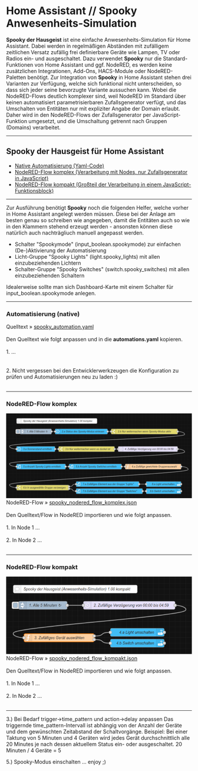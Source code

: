 <h1>Home Assistant // Spooky Anwesenheits-Simulation</h1>

<b>Spooky der Hausgeist</b> ist eine einfache Anwesenheits-Simulation für Home Assistant. Dabei werden in regelmäßigen Abständen mit zufälligem zeitlichen Versatz zufällig frei definierbare Geräte wie Lampen, TV oder Radios ein- und ausgeschaltet.
Dazu verwendet <b>Spooky</b> nur die Standard-Funktionen von Home Assistant und ggf. NodeRED, es werden keine zusätzlichen Integrationen, Add-Ons, HACS-Module oder NodeRED-Paletten benötigt.
Zur Integration von <b>Spooky</b> in Home Assistant stehen drei Varianten zur Verfügung, welche sich funktional nicht unterscheiden, so dass sich jeder seine bevorzugte Variante aussuchen kann.
Wobei die NodeRED-Flows deutlich komplexer sind, weil NodeRED im Standard über keinen automatisiert parametrisierbaren Zufallsgenerator verfügt, und das Umschalten von Entitäten nur mit expliziter Angabe der Domain erlaubt. Daher wird in den NodeRED-Flows der Zufallsgenerator per JavaScript-Funktion umgesetzt, und die Umschaltung getrennt nach Gruppen (Domains) verarbeitet.

<hr>
<h2>Spooky der Hausgeist für Home Assistant</h2><ul>
<li><a href="#automation">Native Automatisierung (Yaml-Code)</a></li>
<li><a href="#nodered-komplex">NodeRED-Flow komplex (Verarbeitung mit Nodes, nur Zufallsgenerator in JavaScript)</a></li>
<li><a href="#nodered-kompakt">NodeRED-Flow kompakt (Großteil der Verarbeitung in einem JavaScript-Funktionsblock)</a></li>
</ul>

<hr>

Zur Ausführung benötigt <b>Spooky</b> noch die folgenden Helfer, welche vorher in Home Assistant angelegt werden müssen.
Diese bei der Anlage am besten genau so schreiben wie angegeben, damit die Entitäten auch so wie in den Klammern stehend erzeugt werden - ansonsten können diese natürlich auch nachträgliuch manuell angepasst werden.<ul>
<li>Schalter "Spookymode" (input_boolean.spookymode) zur einfachen (De-)Aktivierung der Automatisierung</li>
<li>Licht-Gruppe "Spooky Lights" (light.spooky_lights) mit allen einzubeziehenden Lichtern</li>
<li>Schalter-Gruppe "Spooky Switches" (switch.spooky_switches) mit allen einzubeziehenden Schaltern</li>
</ul>

Idealerweise sollte man sich Dashboard-Karte mit einem Schalter für input_boolean.spookymode anlegen.



<a id="automation"></a>
<hr>
<h3>Automatisierung (native)</h3>
Quelltext&nbsp;&raquo;&nbsp;<a href="https://github.com/migacode/home-assistant/blob/main/spooky/code/spooky_automation.yaml">spooky_automation.yaml</a><br />
<br />
Den Quelltext wie folgt anpassen und in die <b>automations.yaml</b> kopieren.<br />
<br />
1. ...<br />
<br />
<br />
2. Nicht vergessen bei den Entwicklerwerkzeugen die Konfiguration zu prüfen und Automatisierungen neu zu laden :)<br />
<br />

<a id="nodered_komplex"></a>
<hr>
<h3>NodeRED-Flow komplex</h3>
<img src="./img/spooky_img_flow_komplex.png">
NodeRED-Flow&nbsp;&raquo;&nbsp;<a href="https://github.com/migacode/home-assistant/blob/main/spooky/code/spooky_nodered_flow_komplex.json">spooky_nodered_flow_komplex.json</a><br />
<br />
Den Quelltext/Flow in NodeRED importieren und wie folgt anpassen.<br />
<br />
1. In Node 1 ...<br />
<br />
2. In Node 2 ...<br />
<br />

<a id="nodered_kompakt"></a>
<hr>
<h3>NodeRED-Flow kompakt</h3>
<img src="./img/spooky_img_flow_kompakt.png">
NodeRED-Flow&nbsp;&raquo;&nbsp;<a href="https://github.com/migacode/home-assistant/blob/main/spooky/code/spooky_nodered_flow_kompakt.json">spooky_nodered_flow_kompakt.json</a><br />
<br />
Den Quelltext/Flow in NodeRED importieren und wie folgt anpassen.<br />
<br />
1. In Node 1 ...<br />
<br />
2. In Node 2 ...<br />
<br />

<hr>



3.) Bei Bedarf trigger->time_pattern und action->delay anpassen
Das triggernde time_pattern-Intervall ist abhängig von der Anzahl der Geräte und dem gewünschten Zeitabstand der Schaltvorgänge.
Beispiel: Bei einer Taktung von 5 Minuten und 4 Geräten wird jedes Gerät durchschnittlich alle 20 Minutes je nach dessen aktuellem Status ein- oder ausgeschaltet.
20 Minuten / 4 Geräte = 5

5.) Spooky-Modus einschalten ... enjoy ;)

